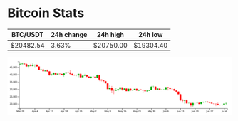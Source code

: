 # Bitcoin Stats

BTC/USDT|24h change|24h high|24h low|
|---|---|---|---|
|$20482.54|3.63%|$20750.00|$19304.40|

<img src="./chart.svg">
